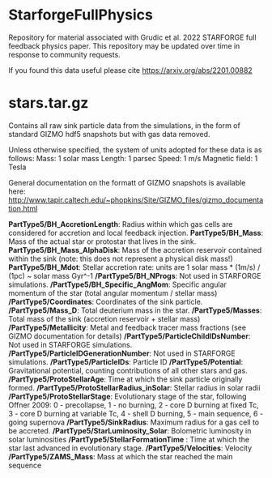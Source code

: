 # StarforgeFullPhysics
Repository for material associated with Grudic et al. 2022 STARFORGE full feedback physics paper. This repository may be updated over time in response to community requests.

If you found this data useful please cite https://arxiv.org/abs/2201.00882

# stars.tar.gz

Contains all raw sink particle data from the simulations, in the form of standard GIZMO hdf5 snapshots but with gas data removed. 

Unless otherwise specified, the system of units adopted for these data is as follows:
Mass: 1 solar mass
Length: 1 parsec
Speed: 1 m/s
Magnetic field: 1 Tesla

General documentation on the formatt of GIZMO snapshots is available here: http://www.tapir.caltech.edu/~phopkins/Site/GIZMO_files/gizmo_documentation.html

**PartType5/BH_AccretionLength**: Radius within which gas cells are considered for accretion and local feedback injection.
**PartType5/BH_Mass**: Mass of the actual star or protostar that lives in the sink.
**PartType5/BH_Mass_AlphaDisk**: Mass of the accretion reservoir contained within the sink (note: this does not represent a physical disk mass!)
**PartType5/BH_Mdot**: Stellar accretion rate: units are 1 solar mass * (1m/s) / (1pc) ~ solar mass Gyr^-1
**/PartType5/BH_NProgs**: Not used in STARFORGE simulations.
**/PartType5/BH_Specific_AngMom**: Specific angular momentum of the star (total angular momentum / stellar mass)
**/PartType5/Coordinates**: Coordinates of the sink particle.
**/PartType5/Mass_D**: Total deuterium mass in the star.
**/PartType5/Masses**: Total mass of the sink (accretion reservoir + stellar mass)
**/PartType5/Metallicity**: Metal and feedback tracer mass fractions (see GIZMO documentation for details)
**/PartType5/ParticleChildIDsNumber**: Not used in STARFORGE simulations.
**/PartType5/ParticleIDGenerationNumber**: Not used in STARFORGE simulations.
**/PartType5/ParticleIDs**: Particle ID
**/PartType5/Potential**: Gravitational potential, counting contributions of all other stars and gas.
**/PartType5/ProtoStellarAge**: Time at which the sink particle originally formed.
**/PartType5/ProtoStellarRadius_inSolar**: Stellar radius in solar radii
**/PartType5/ProtoStellarStage**: Evolutionary stage of the star, following Offner 2009: 0 - precollapse, 1 - no burning, 2 - core D burning at fixed Tc, 3 - core D burning at variable Tc, 4 - shell D burning, 5 - main sequence, 6 - going supernova
**/PartType5/SinkRadius**: Maximum radius for a gas cell to be accreted.
**/PartType5/StarLuminosity_Solar**: Bolometric luminosity in solar luminosities
**/PartType5/StellarFormationTime** : Time at which the star last advanced in evolutionary stage.
**/PartType5/Velocities**: Velocity
**/PartType5/ZAMS_Mass**: Mass at which the star reached the main sequence
